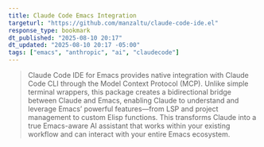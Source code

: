 ```yaml
---
title: Claude Code Emacs Integration
targeturl: "https://github.com/manzaltu/claude-code-ide.el"
response_type: bookmark
dt_published: "2025-08-10 20:17"
dt_updated: "2025-08-10 20:17 -05:00"
tags: ["emacs", "anthropic", "ai", "claudecode"]
---
```


> Claude Code IDE for Emacs provides native integration with Claude Code CLI through the Model Context Protocol (MCP). Unlike simple terminal wrappers, this package creates a bidirectional bridge between Claude and Emacs, enabling Claude to understand and leverage Emacs’ powerful features—from LSP and project management to custom Elisp functions. This transforms Claude into a true Emacs-aware AI assistant that works within your existing workflow and can interact with your entire Emacs ecosystem.
